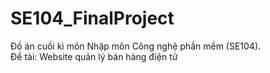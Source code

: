 # SE104_FinalProject
Đồ án cuối kì môn Nhập môn Công nghệ phần mềm (SE104).  
Đề tài: Website quản lý bán hàng điện tử 
